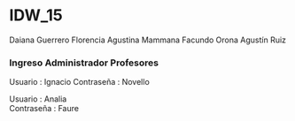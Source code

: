 # IDW_15

Daiana Guerrero
Florencia Agustina Mammana
Facundo Orona
Agustín Ruiz

### Ingreso Administrador Profesores

Usuario : Ignacio 
Contraseña : Novello

Usuario : Analia  
Contraseña : Faure